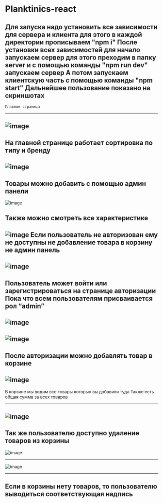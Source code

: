 # Planktinics-react
Для запуска надо установить все зависимости для сервера и клиента
для этого в каждой директории прописываем "npm i"
После установки всех зависимостей для начало запускаем сервер для этого преходим в папку server и с помощью команды "npm run dev" запускаем сервер
А потом запускаем клиентскую часть с помощью команды "npm start"
Дальнейшее пользование показано на скриншотах 
---------------------------------------------------------------------------------------------------------------
    Главное страница 
---------------------------------------------------------------------------------------------------------------
![image](https://user-images.githubusercontent.com/74898494/133442257-5ac79a01-f1d3-45e8-8c60-f424f721e8f3.png)
---------------------------------------------------------------------------------------------------------------
На главной странице работает сортировка по типу  и бренду 
---------------------------------------------------------------------------------------------------------------
![image](https://user-images.githubusercontent.com/74898494/133443769-34859666-e2da-481e-b2b9-42d49b3fa2ef.png)
---------------------------------------------------------------------------------------------------------------

Товары можно добавить с помощью админ панели 
---------------------------------------------------------------------------------------------------------------
![image](https://user-images.githubusercontent.com/74898494/133445096-261ba6a3-d015-49fa-9bab-68728f2a9a98.png)


Также можно смотреть все характеристике 
---------------------------------------------------------------------------------------------------------------
![image](https://user-images.githubusercontent.com/74898494/133445440-52160494-e82a-48d1-b30f-57353cc223e6.png)
Если пользователь не авторизован ему не доступны не добавление товара в корзину не админ панель 
---------------------------------------------------------------------------------------------------------------
![image](https://user-images.githubusercontent.com/74898494/146887766-10a6c7af-159f-444f-a384-f44a207d5c28.png)
---------------------------------------------------------------------------------------------------------------
Пользователь может войти или зарегистрироваться на странице авторизации 
Пока что всем пользователям присваивается рол “admin”
---------------------------------------------------------------------------------------------------------------
![image](https://user-images.githubusercontent.com/74898494/146887871-a70ae686-4fad-446d-91e5-4441292f9926.png)
----------------------------------------------------------------------------------------------------------
![image](https://user-images.githubusercontent.com/74898494/146887997-58b6c812-030b-47ec-a4a1-5198a157ff15.png)
---------------------------------------------------------------------------------------------------------------
После авторизации можно добавлять товар в корзине 
---------------------------------------------------------------------------------------------------------------
![image](https://user-images.githubusercontent.com/74898494/146888866-596ad1bf-804c-44ed-8c88-d9fc09c5ae9a.png)
---------------------------------------------------------------------------------------------------------------
В корзине мы видим все товары которых вы добавили туда 
Также есть общая сумма за всех товаров 

---------------------------------------------------------------------------------------------------------------
![image](https://user-images.githubusercontent.com/74898494/146889166-d0604ffb-83fd-4502-8169-77bf790a0e2d.png)
---------------------------------------------------------------------------------------------------------------
Так же пользователю доступно удаление товаров из корзины  
---------------------------------------------------------------------------------------------------------------
![image](https://user-images.githubusercontent.com/74898494/146889568-ffd281e4-dde1-4e7f-b871-20433a4161c2.png)

--------------------------------------------------------------------------------------------------------------- 
![image](https://user-images.githubusercontent.com/74898494/146889679-c29b0a8b-3083-4580-846d-93fe0e50be7b.png)

--------------------------------------------------------------------------------------------------------------- 
Если в корзины нету товаров, то пользователю выводиться соответствующая надпись 
--------------------------------------------------------------------------------------------------------------- 

